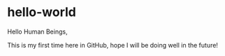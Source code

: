 # hello-world

Hello Human Beings,

This is my first time here in GitHub, hope I will be doing well in the future!
